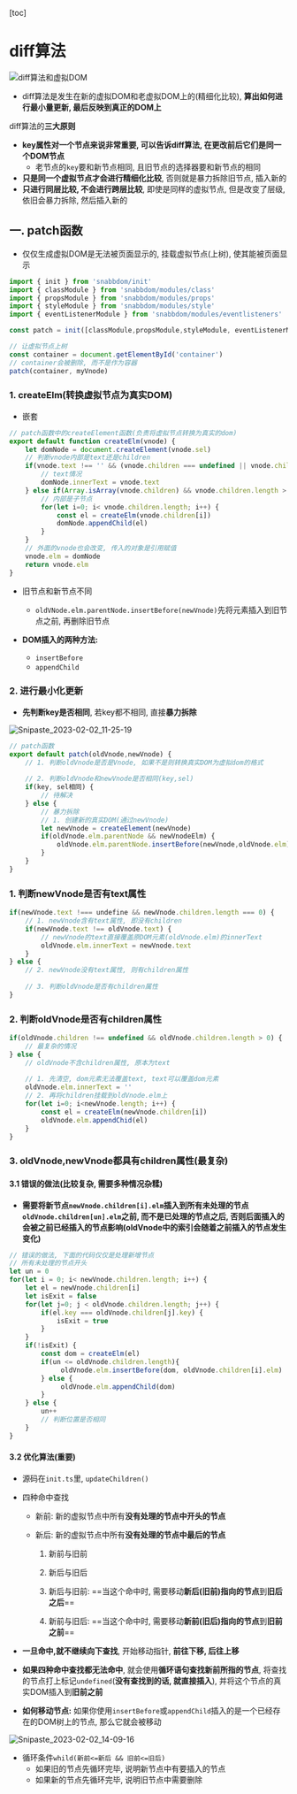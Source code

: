 [toc]

# diff算法

![diff算法和虚拟DOM](.\图片\diff算法和虚拟DOM.jpg)

- diff算法是发生在新的虚拟DOM和老虚拟DOM上的(精细化比较), **算出如何进行最小量更新, 最后反映到真正的DOM上**

  

diff算法的**三大原则**

- **key属性对一个节点来说非常重要, 可以告诉diff算法, 在更改前后它们是同一个DOM节点**
  - 老节点的`key`要和新节点相同, 且旧节点的选择器要和新节点的相同
- **只是同一个虚拟节点才会进行精细化比较**, 否则就是暴力拆除旧节点, 插入新的
- **只进行同层比较, 不会进行跨层比较**, 即使是同样的虚拟节点, 但是改变了层级, 依旧会暴力拆除, 然后插入新的



## 一. patch函数

- 仅仅生成虚拟DOM是无法被页面显示的, 挂载虚拟节点(上树), 使其能被页面显示



```js
import { init } from 'snabbdom/init'
import { classModule } from 'snabbdom/modules/class'
import { propsModule } from 'snabbdom/modules/props'
import { styleModule } from 'snabbdom/modules/style'
import { eventListenerModule } from 'snabbdom/modules/eventlisteners'

const patch = init([classModule,propsModule,styleModule, eventListenerModule])

// 让虚拟节点上树
const container = document.getElementById('container')
// container会被删除, 而不是作为容器
patch(container, myVnode)
```



### 1. createElm(转换虚拟节点为真实DOM)

- 嵌套

```js
// patch函数中的createElement函数(负责将虚拟节点转换为真实的dom)
export default function createElm(vnode) {
    let domNode = document.createElement(vnode.sel)
    // 判断vnode内部是text还是children
    if(vnode.text !== '' && (vnode.children === undefined || vnode.children.length === 0)) {
        // text情况
        domNode.innerText = vnode.text
    } else if(Array.isArray(vnode.children) && vnode.children.length > 0) {
        // 内部是子节点
        for(let i=0; i< vnode.children.length; i++) {
            const el = createElm(vnode.children[i])
            domNode.appendChild(el)
        }
    }
    // 外面的vnode也会改变, 传入的对象是引用赋值
	vnode.elm = domNode   
    return vnode.elm
}
```



- 旧节点和新节点不同
  - `oldVNode.elm.parentNode.insertBefore(newVnode)`先将元素插入到旧节点之前, 再删除旧节点

- **DOM插入的两种方法:**
  - `insertBefore`
  - `appendChild`



### 2.  进行最小化更新

- **先判断key是否相同**, 若key都不相同, 直接**暴力拆除**

![Snipaste_2023-02-02_11-25-19](.\图片\Snipaste_2023-02-02_11-25-19.png)

```js
// patch函数
export default patch(oldVnode,newVnode) {
    // 1. 判断oldVnode是否是Vnode, 如果不是则转换真实DOM为虚拟dom的格式
    
    // 2. 判断oldVnode和newVnode是否相同(key,sel)
    if(key, sel相同) {
        // 待解决
    } else {
        // 暴力拆除
        // 1. 创建新的真实DOM(通过newVnode)
        let newVnode = createElement(newVnode)
        if(oldVnode.elm.parentNode && newVnodeElm) {
            oldVnode.elm.parentNode.insertBefore(newVnode,oldVnode.elm)
        }
    }
}
```

### 1. 判断newVnode是否有text属性

```js
if(newVnode.text !=== undefine && newVnode.children.length === 0) {
    // 1. newVnode含有text属性, 即没有children
    if(newVnode.text !== oldVnode.text) {
		// newVnode的text直接覆盖原DOM元素(oldVnode.elm)的innerText
    	oldVnode.elm.innerText = newVnode.text
    }
} else {
    // 2. newVnode没有text属性, 则有children属性
    
    // 3. 判断oldVnode是否有children属性
}
```

### 2. 判断oldVnode是否有children属性

```js
if(oldVnode.children !== undefined && oldVnode.children.length > 0) {
    // 最复杂的情况
} else {
    // oldVnode不含children属性, 原本为text
    
    // 1. 先清空, dom元素无法覆盖text, text可以覆盖dom元素
    oldVnode.elm.innerText = ''
    // 2. 再将children挂载到oldVnode.elm上
    for(let i=0; i<newVnode.length; i++) {
        const el = createElm(newVnode.children[i])
        oldVnode.elm.appendChid(el)
    }
}
```

### 3. oldVnode,newVnode都具有children属性(最复杂)

#### 3.1 错误的做法(比较复杂, 需要多种情况杂糅)

- **需要将新节点`newVnode.children[i].elm`插入到所有未处理的节点`oldVnode.children[un].elm`之前, 而不是已处理的节点之后, 否则后面插入的会被之前已经插入的节点影响(oldVnode中的索引会随着之前插入的节点发生变化)**

```js
// 错误的做法, 下面的代码仅仅是处理新增节点
// 所有未处理的节点开头
let un = 0
for(let i = 0; i< newVnode.children.length; i++) {
    let el = newVnode.children[i]
    let isExit = false
    for(let j=0; j < oldVnode.children.length; j++) {
        if(el.key === oldVnode.children[j].key) {
            isExit = true
        }
    }
    if(!isExit) {
        const dom = createElm(el)
        if(un <= oldVnode.children.length){
             oldVnode.elm.insertBefore(dom, oldVnode.children[i].elm)
        } else {
             oldVnode.elm.appendChild(dom)
        }
    } else {
        un++
        // 判断位置是否相同
    }
}
```



#### 3.2 优化算法(重要)

- 源码在`init.ts`里, `updateChildren()`

- 四种命中查找

  - 新前: 新的虚拟节点中所有**没有处理的节点中开头的节点**

  - 新后: 新的虚拟节点中所有**没有处理的节点中最后的节点**

    1. 新前与旧前

    2. 新后与旧后

    3. 新后与旧前: ==当这个命中时, 需要移动**新后(旧前)指向的节点**到**旧后之后**==

    4. 新前与旧后: ==当这个命中时, 需要移动**新前(旧后)指向的节点**到**旧前之前**==

- **一旦命中,就不继续向下查找**, 开始移动指针, **前往下移, 后往上移**

- **如果四种命中查找都无法命中**, 就会使用**循环语句查找新前所指的节点**, 将查找的节点打上标记`undefined`(**没有查找到的话, 就直接插入**), 并将这个节点的真实DOM插入到**旧前之前**
- **如何移动节点:** 如果你使用`insertBefore`或`appendChild`插入的是一个已经存在的DOM树上的节点, 那么它就会被移动

![Snipaste_2023-02-02_14-09-16](.\图片\Snipaste_2023-02-02_14-09-16.png)

- 循环条件`whild(新前<=新后 && 旧前<=旧后)`
  - 如果旧的节点先循环完毕, 说明新节点中有要插入的节点
  - 如果新的节点先循环完毕, 说明旧节点中需要删除